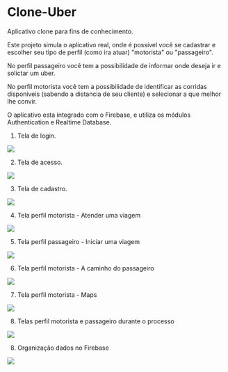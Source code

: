 # Clone-Uber

Aplicativo clone para fins de conhecimento.

Este projeto simula o aplicativo real, onde é possível você se cadastrar e escolher seu tipo de perfil (como ira atuar) "motorista" ou "passageiro".

No perfil passageiro você tem a possibilidade de informar onde deseja ir e solictar um uber.

No perfil motorista você tem a possibilidade de identificar as corridas disponíveis (sabendo a distancia de seu cliente) e selecionar a que melhor lhe convir.

O aplicativo esta integrado com o Firebase, e utiliza os módulos Authentication e Realtime Database.


1. Tela de login.

![](app/imagens/uberLogin.png)


2. Tela de acesso.

![](app/imagens/uberAcesso.png)


3. Tela de cadastro.

![](app/imagens/uberCadastro.png)


4. Tela perfil motorista - Atender uma viagem

![](app/imagens/uberAtenderViagem.png)


5. Tela perfil passageiro - Iniciar uma viagem

![](app/imagens/uberIniciarViagem.png)


6. Tela perfil motorista - A caminho do passageiro

![](app/imagens/uberCaminhoPassageiro.png)


7. Tela perfil motorista - Maps

![](app/imagens/uberMaps.png)


8. Telas perfil motorista e passageiro durante o processo

![](app/imagens/uberMotoristaPassageiro.png)

8. Organização dados no Firebase

![](app/imagens/uberFirebase1.png)


